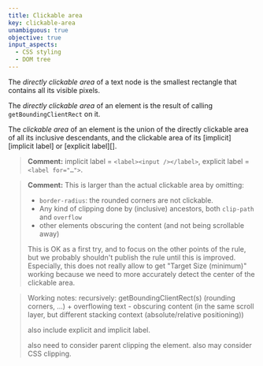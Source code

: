 ```yaml
---
title: Clickable area
key: clickable-area
unambiguous: true
objective: true
input_aspects:
  - CSS styling
  - DOM tree
---
```


The _directly clickable area_ of a text node is the smallest rectangle that contains all its visible pixels.

The _directly clickable area_ of an element is the result of calling `getBoundingClientRect` on it.

The _clickable area_ of an element is the union of the directly clickable area of all its inclusive descendants, and the clickable area of its [implicit][implicit label] or [explicit label][].

> **Comment:** implicit label = `<label><input /></label>`, explicit label = `<label for="…">`.

> **Comment:** This is larger than the actual clickable area by omitting:
>
> - `border-radius`: the rounded corners are not clickable.
> - Any kind of clipping done by (inclusive) ancestors, both `clip-path` and `overflow`
> - other elements obscuring the content (and not being scrollable away)
>
> This is OK as a first try, and to focus on the other points of the rule, but we probably shouldn't publish the rule until this is improved. Especially, this does not really allow to get "Target Size (minimum)" working because we need to more accurately detect the center of the clickable area.

> Working notes:
> recursively: getBoundingClientRect(s) (rounding corners, ...) + overflowing text - obscuring content (in the same scroll layer, but different stacking context (absolute/relative positioning))
>
> also include explicit and implicit label.
>
> also need to consider parent clipping the element.
> also may consider CSS clipping.
